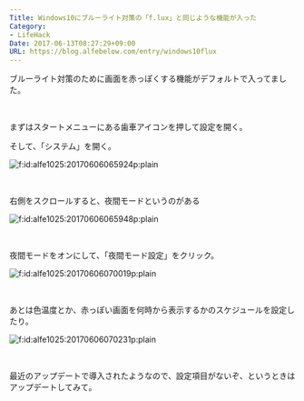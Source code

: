 ```yaml
---
Title: Windows10にブルーライト対策の「f.lux」と同じような機能が入った
Category:
- LifeHack
Date: 2017-06-13T08:27:29+09:00
URL: https://blog.alfebelow.com/entry/windows10flux
---
```


<p>ブルーライト対策のために画面を赤っぽくする機能がデフォルトで入ってました。 </p>
<p> </p>
<p>まずはスタートメニューにある歯車アイコンを押して設定を開く。</p>
<p>そして、「システム」を開く。</p>
<p><img class="hatena-fotolife" title="f:id:alfe1025:20170606065924p:plain" src="https://cdn-ak.f.st-hatena.com/images/fotolife/a/alfe1025/20170606/20170606065924.png" alt="f:id:alfe1025:20170606065924p:plain" /></p>
<p> </p>
<p>右側をスクロールすると、夜間モードというのがある</p>
<p><img class="hatena-fotolife" title="f:id:alfe1025:20170606065948p:plain" src="https://cdn-ak.f.st-hatena.com/images/fotolife/a/alfe1025/20170606/20170606065948.png" alt="f:id:alfe1025:20170606065948p:plain" /></p>
<p> </p>
<p>夜間モードをオンにして、「夜間モード設定」をクリック。</p>
<p><img class="hatena-fotolife" title="f:id:alfe1025:20170606070019p:plain" src="https://cdn-ak.f.st-hatena.com/images/fotolife/a/alfe1025/20170606/20170606070019.png" alt="f:id:alfe1025:20170606070019p:plain" /></p>
<p> </p>
<p>あとは色温度とか、赤っぽい画面を何時から表示するかのスケジュールを設定したり。</p>
<p><img class="hatena-fotolife" title="f:id:alfe1025:20170606070231p:plain" src="https://cdn-ak.f.st-hatena.com/images/fotolife/a/alfe1025/20170606/20170606070231.png" alt="f:id:alfe1025:20170606070231p:plain" /></p>
<p> </p>
<p>最近のアップデートで導入されたようなので、設定項目がないぞ、というときはアップデートしてみて。</p>
